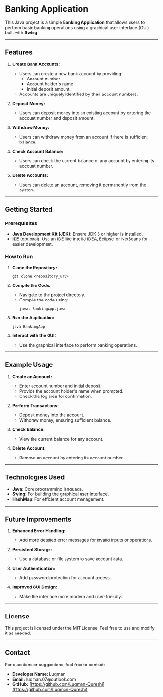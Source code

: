 # Banking Application

This Java project is a simple **Banking Application** that allows users to perform basic banking operations using a graphical user interface (GUI) built with **Swing**.

---

## Features

1. **Create Bank Accounts:**
   - Users can create a new bank account by providing:
     - Account number
     - Account holder's name
     - Initial deposit amount.
   - Accounts are uniquely identified by their account numbers.

2. **Deposit Money:**
   - Users can deposit money into an existing account by entering the account number and deposit amount.

3. **Withdraw Money:**
   - Users can withdraw money from an account if there is sufficient balance.

4. **Check Account Balance:**
   - Users can check the current balance of any account by entering its account number.

5. **Delete Accounts:**
   - Users can delete an account, removing it permanently from the system.

---

## Getting Started

### Prerequisites

- **Java Development Kit (JDK)**: Ensure JDK 8 or higher is installed.
- **IDE** (optional): Use an IDE like IntelliJ IDEA, Eclipse, or NetBeans for easier development.

### How to Run

1. **Clone the Repository:**
   ```
   git clone <repository_url>
   ```

2. **Compile the Code:**
   - Navigate to the project directory.
   - Compile the code using:
     ```
     javac BankingApp.java
     ```

3. **Run the Application:**
   ```
   java BankingApp
   ```

4. **Interact with the GUI:**
   - Use the graphical interface to perform banking operations.

---

## Example Usage

1. **Create an Account:**
   - Enter account number and initial deposit.
   - Provide the account holder's name when prompted.
   - Check the log area for confirmation.

2. **Perform Transactions:**
   - Deposit money into the account.
   - Withdraw money, ensuring sufficient balance.

3. **Check Balance:**
   - View the current balance for any account.

4. **Delete Account:**
   - Remove an account by entering its account number.

---

## Technologies Used

- **Java**: Core programming language.
- **Swing**: For building the graphical user interface.
- **HashMap**: For efficient account management.

---

## Future Improvements

1. **Enhanced Error Handling:**
   - Add more detailed error messages for invalid inputs or operations.

2. **Persistent Storage:**
   - Use a database or file system to save account data.

3. **User Authentication:**
   - Add password protection for account access.

4. **Improved GUI Design:**
   - Make the interface more modern and user-friendly.

---

## License

This project is licensed under the MIT License. Feel free to use and modify it as needed.

---

## Contact

For questions or suggestions, feel free to contact:
- **Developer Name:** Luqman
- **Email:** luqman.07@outlook.com
- **GitHub:** [https://github.com/Luqman-Qureshi](https://github.com/Luqman-Qureshi)

